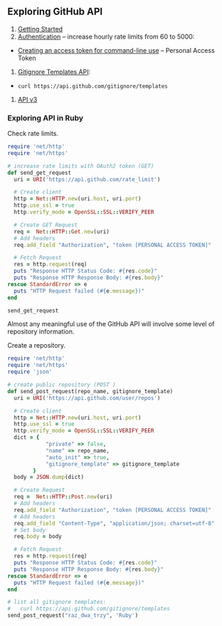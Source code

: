 ## Exploring GitHub API

1. [Getting Started](https://developer.github.com/guides/getting-started/)
1. [Authentication](https://developer.github.com/v3/#authentication) –
  increase hourly rate limits from 60 to 5000:
  - [Creating an access token for command-line use](https://help.github.com/articles/creating-an-access-token-for-command-line-use/) –
  Personal Access Token
1. [Gitignore Templates API](https://developer.github.com/changes/2012-11-29-gitignore-templates/):
  - `curl https://api.github.com/gitignore/templates`
1. [API v3](https://developer.github.com/v3/)


### Exploring API in Ruby

Check rate limits.

```ruby
require 'net/http'
require 'net/https'

# increase rate limits with OAuth2 token (GET)
def send_get_request
  uri = URI('https://api.github.com/rate_limit')

  # Create client
  http = Net::HTTP.new(uri.host, uri.port)
  http.use_ssl = true
  http.verify_mode = OpenSSL::SSL::VERIFY_PEER

  # Create GET Request
  req =  Net::HTTP::Get.new(uri)
  # Add headers
  req.add_field "Authorization", "token [PERSONAL ACCESS TOKEN]"

  # Fetch Request
  res = http.request(req)
  puts "Response HTTP Status Code: #{res.code}"
  puts "Response HTTP Response Body: #{res.body}"
rescue StandardError => e
  puts "HTTP Request failed (#{e.message})"
end

send_get_request
```

Almost any meaningful use of the GitHub API will involve some level of
repository information.

Create a repository.

```ruby
require 'net/http'
require 'net/https'
require 'json'

# create public repository (POST )
def send_post_request(repo_name, gitignore_template)
  uri = URI('https://api.github.com/user/repos')

  # Create client
  http = Net::HTTP.new(uri.host, uri.port)
  http.use_ssl = true
  http.verify_mode = OpenSSL::SSL::VERIFY_PEER
  dict = {
            "private" => false,
            "name" => repo_name,
            "auto_init" => true,
            "gitignore_template" => gitignore_template
        }
  body = JSON.dump(dict)

  # Create Request
  req =  Net::HTTP::Post.new(uri)
  # Add headers
  req.add_field "Authorization", "token [PERSONAL ACCESS TOKEN]"
  # Add headers
  req.add_field "Content-Type", "application/json; charset=utf-8"
  # Set body
  req.body = body

  # Fetch Request
  res = http.request(req)
  puts "Response HTTP Status Code: #{res.code}"
  puts "Response HTTP Response Body: #{res.body}"
rescue StandardError => e
  puts "HTTP Request failed (#{e.message})"
end

# list all gitignore templates:
#   curl https://api.github.com/gitignore/templates
send_post_request("raz_dwa_trzy", 'Ruby')
```
